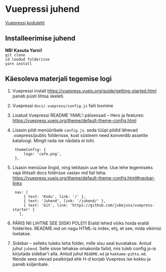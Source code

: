 # Vuepressi juhend
[Vuepressi koduleht](https://vuepress.vuejs.org)  

## Installeerimise juhend
**NB! Kasuta Yarni!**  
`git clone`  
`cd loodud folderisse`  
`yarn install`  

## Käesoleva materjali tegemise logi
1. Vuepressi install https://vuepress.vuejs.org/guide/getting-started.html paneb püsti lihtsa skeleti.
2.  Vuepressi `docs/.vuepress/config.js` faili loomine
3. Lisatud Vuepressi README YAML'i päiseosad – Hero ja features: https://vuepress.vuejs.org/theme/default-theme-config.html
4. Lisasin pildi menüüribale `config.js`. seda tüüpi pildid lähevad .vuepress/public folderisse, kust süsteem need konverdib assetite kataloogi. Mingit rada ise näidata ei tohi.

        themeConfig: {
            logo: 'cafe.png',
        },
5. Lisasin menüüse lingid, ning tekitasin uue lehe. Uue lehe tegemiseks vaja lihtsalt docs foldrisse vastav md fail teha. https://vuepress.vuejs.org/theme/default-theme-config.html#navbar-links  
        
        nav: [
            { text: 'Kodu', link: '/' },
            { text: 'Juhend', link: '/juhend/' },
            { text: 'Git', link: 'https://github.com/jubejuss/vuepress-starter' }
          ],
6. PÄRIS NII LIHTNE SEE SIISKI POLE!!!  Eraldi lehed võiks hoida eraldi folderites. README.md on nagu HTML-is index, ehj, et see, mida vikimisi loetakse.
7. Sidebar – selleks tuleks teha folder, mille sisu seal kuvatakse. Antud juhul `juhend`. Selle sisse tehakse omakorda failid, mis tuleb config.js-is kirjutada sidebar'i alla. Antud juhul `README.md` ja `hakkame-pihta.md`. Nende sees olevad pealkirjad ehk H-d korjab Vuepress ise kokku ja paneb küljeribale.